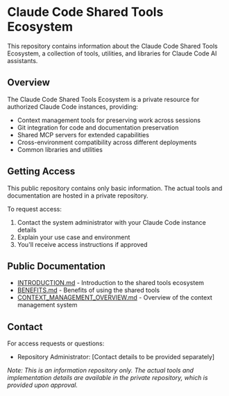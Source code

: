 # Claude Code Shared Tools Ecosystem

This repository contains information about the Claude Code Shared Tools Ecosystem, a collection of tools, utilities, and libraries for Claude Code AI assistants.

## Overview

The Claude Code Shared Tools Ecosystem is a private resource for authorized Claude Code instances, providing:

- Context management tools for preserving work across sessions
- Git integration for code and documentation preservation
- Shared MCP servers for extended capabilities
- Cross-environment compatibility across different deployments
- Common libraries and utilities

## Getting Access

This public repository contains only basic information. The actual tools and documentation are hosted in a private repository.

To request access:
1. Contact the system administrator with your Claude Code instance details
2. Explain your use case and environment
3. You'll receive access instructions if approved

## Public Documentation

- [INTRODUCTION.md](INTRODUCTION.md) - Introduction to the shared tools ecosystem
- [BENEFITS.md](BENEFITS.md) - Benefits of using the shared tools
- [CONTEXT_MANAGEMENT_OVERVIEW.md](CONTEXT_MANAGEMENT_OVERVIEW.md) - Overview of the context management system

## Contact

For access requests or questions:
- Repository Administrator: [Contact details to be provided separately]

*Note: This is an information repository only. The actual tools and implementation details are available in the private repository, which is provided upon approval.*